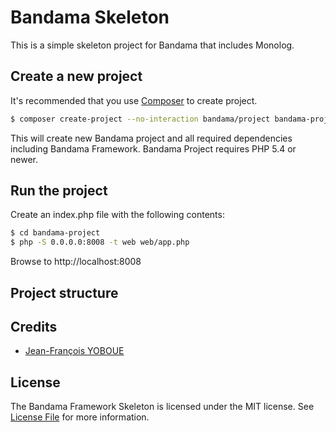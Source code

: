 # Bandama Skeleton

This is a simple skeleton project for Bandama that includes Monolog.

## Create a new project

It's recommended that you use [Composer](https://getcomposer.org/) to create project.

```bash
$ composer create-project --no-interaction bandama/project bandama-project
```

This will create new Bandama project and all required dependencies including Bandama Framework. Bandama Project requires PHP 5.4 or newer.

## Run the project

Create an index.php file with the following contents:

```bash
$ cd bandama-project
$ php -S 0.0.0.0:8008 -t web web/app.php
```

Browse to http://localhost:8008


## Project structure



## Credits

- [Jean-François YOBOUE](https://github.com/jfyoboue)

## License

The Bandama Framework Skeleton is licensed under the MIT license. See [License File](LICENSE.md) for more information.